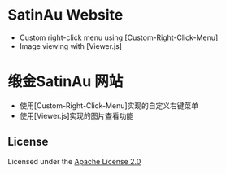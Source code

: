 # SatinAu Website

- Custom right-click menu using [Custom-Right-Click-Menu]
- Image viewing with [Viewer.js]

# 缎金SatinAu 网站

- 使用[Custom-Right-Click-Menu]实现的自定义右键菜单
- 使用[Viewer.js]实现的图片查看功能

## License

Licensed under the [Apache License 2.0](LICENSE)
